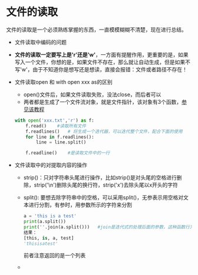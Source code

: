 # 文件的读取
文件的读取是一个必须熟练掌握的东西，一直模模糊糊不清楚，现在进行总结。  
 - 文件读取中编码的问题
 - **文件的读取一定要写上是'r'还是'w'**，一方面有提醒作用，更重要的是，如果写入一个文件，你想的是，如果文件不存在，那么就让自动生成，但是如果不写'w'，由于不知道你是想写还是想读，直接会报错：文件或者路径不存在！



 - 文件读取open 和 with open xxx as的区别
    - open()文件后，如果文件读取失败，没法close，而后者可以
    - 两者都是生成了一个文件流对象，就是文件指针，该对象有3个函数，[参见该教程](http://www.runoob.com/python/python-files-io.html)  
    ```python
    with open('xxx.txt','r') as f:
        f.read()    #读取所有文件   
        f.readlines()   # 将生成一个迭代器，可以迭代整个文件，配合下面的使用
        for line in f.readlines():
            line = line.split()

        f.readline()    #是读取文件中的一行
    ```




 - 文件读取中的对提取内容的操作  
   - strip()：只对字符串头尾进行操作，比如strip()是对头尾的空格进行删除，strip('\n')删除头尾的换行符，strip('x')去除头尾以x开头的字符
   - split(): 要想去除字符串中的空格，可以采用split()，无参表示用空格对文本进行分割，有参时，用参数所示的字符来分割  
        ```python 
        a = 'this is a test'  
        print(a.split())
        print(''.join(a.split()))   #join是迭代式的处理后面的参数，这种函数行为在Python中比较常见
        结果：
        [this, is, a, test]
        'thisisatest'
        ```  
     前者注意返回的是一个列表

   - 
